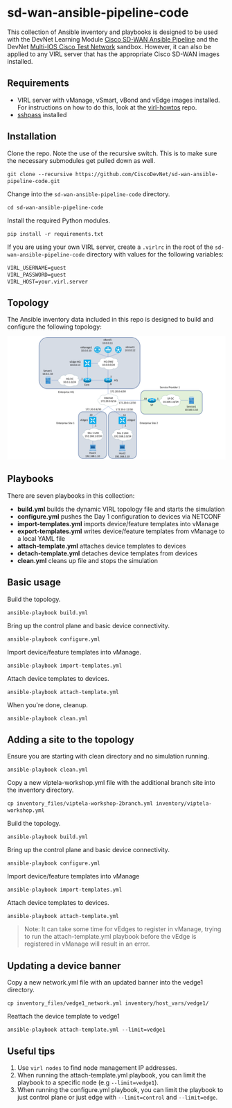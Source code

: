 # sd-wan-ansible-pipeline-code
This collection of Ansible inventory and playbooks is designed to be used with the DevNet Learning Module [Cisco SD-WAN Ansible Pipeline](https://developer.cisco.com/learning/modules/sd-wan-ansible-pipeline) and the DevNet [Multi-IOS Cisco Test Network](https://devnetsandbox.cisco.com/RM/Topology) sandbox.  However, it can also be applied to any VIRL server that has the appropriate Cisco SD-WAN images installed.

## Requirements
- VIRL server with vManage, vSmart, vBond and vEdge images installed.  For instructions on how to do this, look at the [virl-howtos](https://github.com/CiscoSE/virl-howtos) repo.
- [sshpass](https://sourceforge.net/projects/sshpass/) installed

## Installation
Clone the repo.  Note the use of the recursive switch.  This is to make sure the necessary submodules get pulled down as well.
```
git clone --recursive https://github.com/CiscoDevNet/sd-wan-ansible-pipeline-code.git
```
Change into the ```sd-wan-ansible-pipeline-code``` directory.
```
cd sd-wan-ansible-pipeline-code
```
Install the required Python modules.
```
pip install -r requirements.txt
```
If you are using your own VIRL server, create a ```.virlrc``` in the root of the ```sd-wan-ansible-pipeline-code``` directory with values for the following variables:
```
VIRL_USERNAME=guest
VIRL_PASSWORD=guest
VIRL_HOST=your.virl.server
```

## Topology
The Ansible inventory data included in this repo is designed to build and configure the following topology:

![Topology](viptela1.png)

## Playbooks
There are seven playbooks in this collection:
- **build.yml** builds the dynamic VIRL topology file and starts the simulation
- **configure.yml** pushes the Day 1 configuration to devices via NETCONF
- **import-templates.yml** imports device/feature templates into vManage
- **export-templates.yml** writes device/feature templates from vManage to a local YAML file
- **attach-template.yml** attaches device templates to devices
- **detach-template.yml** detaches device templates from devices
- **clean.yml** cleans up file and stops the simulation

## Basic usage
Build the topology.
```
ansible-playbook build.yml
```
Bring up the control plane and basic device connectivity.
```
ansible-playbook configure.yml
```
Import device/feature templates into vManage.
```
ansible-playbook import-templates.yml
```
Attach device templates to devices.
```
ansible-playbook attach-template.yml
```
When you're done, cleanup.
```
ansible-playbook clean.yml
```
## Adding a site to the topology
Ensure you are starting with clean directory and no simulation running.
```
ansible-playbook clean.yml
```
Copy a new viptela-workshop.yml file with the additional branch site into the inventory directory.
```
cp inventory_files/viptela-workshop-2branch.yml inventory/viptela-workshop.yml
```
Build the topology.
```
ansible-playbook build.yml
```
Bring up the control plane and basic device connectivity.
```
ansible-playbook configure.yml
```
Import device/feature templates into vManage
```
ansible-playbook import-templates.yml
```
Attach device templates to devices.
```
ansible-playbook attach-template.yml
```
> Note: It can take some time for vEdges to register in vManage, trying to run the attach-template.yml playbook before the vEdge is registered in vManage will result in an error.
## Updating a device banner
Copy a new network.yml file with an updated banner into the vedge1 directory.
```
cp inventory_files/vedge1_network.yml inventory/host_vars/vedge1/
```
Reattach the device template to vedge1
```
ansible-playbook attach-template.yml --limit=vedge1
```
## Useful tips
1. Use `virl nodes` to find node management IP addresses.
1. When running the attach-template.yml playbook, you can limit the playbook to a specific node (e.g `--limit=vedge1`).
1. When running the configure.yml playbook, you can limit the playbook to just control plane or just edge with `--limit=control` and `--limit=edge`.